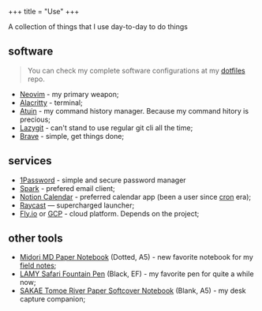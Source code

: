 +++
title = "Use"
+++

A collection of things that I use day-to-day to do things

## software

> You can check my complete software configurations at my [dotfiles](https://github.com/hisamafahri/dotfiles) repo.

- [Neovim](https://neovim.io/) - my primary weapon;
- [Alacritty](https://alacritty.org/) - terminal;
- [Atuin](https://github.com/atuinsh/atuin) - my command history manager. Because my command hitory is precious;
- [Lazygit](https://github.com/jesseduffield/lazygit) - can't stand to use regular git cli all the time;
- [Brave](https://brave.com) - simple, get things done;

## services

- [1Password](https://1password.com/) - simple and secure password manager
- [Spark](https://sparkmailapp.com/) - prefered email client;
- [Notion Calendar](https://www.notion.com/product/calendar) - preferred calendar app (been a user since [cron](https://cron.com/) era);
- [Raycast](https://www.raycast.com/) — supercharged launcher;
- [Fly.io](https://fly.io) or [GCP](https://cloud.google.com/) - cloud platform. Depends on the project;

## other tools

- [Midori MD Paper Notebook](https://md.midori-japan.co.jp/en/products/mdnote/) (Dotted, A5) - new favorite notebook for my [field notes](https://fieldnotesbrand.com/from-seed);
- [LAMY Safari Fountain Pen](https://www.jetpens.com/blog/LAMY-safari-A-Comprehensive-Guide/pt/176) (Black, EF) - my favorite pen for quite a while now;
- [SAKAE Tomoe River Paper Softcover Notebook](https://www.jetpens.com/Sakae-TP-Tomoe-River-S-Softcover-Notebook-A5-Blank-White/pd/38918) (Blank, A5) - my desk capture companion;
